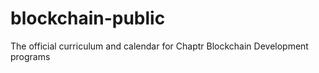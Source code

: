 # blockchain-public
The official curriculum and calendar for Chaptr Blockchain Development programs
